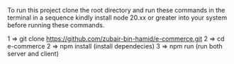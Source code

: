 To run this project clone the root directory and run these commands in the terminal in a sequence kindly install node 20.xx or greater into your system before running these commands.

1 => git clone https://github.com/zubair-bin-hamid/e-commerce.git
2 => cd e-commerce
2 => npm install (install dependecies) 
3 => npm run (run both server and client)